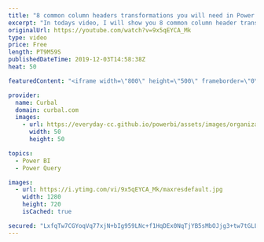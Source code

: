 ```yaml
---
title: "8 common column headers transformations you will need in Power Query"
excerpt: "In todays video, I will show you 8 common column header transformations that you will probably need to do in Power Query. Looking for a specific one? Use the keynotes below:  Keynotes:\r  01:00 CamelCase to Camel case\r 02:00 Proper casing to Proper Casing\r 02:24 Uppercasing to UPPERCASING\r 02:30 LOWERCASING"
originalUrl: https://youtube.com/watch?v=9x5qEYCA_Mk
type: video
price: Free
length: PT9M59S
publishedDateTime: 2019-12-03T14:58:38Z
heat: 50

featuredContent: "<iframe width=\"800\" height=\"500\" frameborder=\"0\" src=\"https://www.youtube.com/embed/9x5qEYCA_Mk\" allow=\"accelerometer; autoplay; encrypted-media; gyroscope; picture-in-picture\" allowfullscreen></iframe>"

provider:
  name: Curbal
  domain: curbal.com
  images:
    - url: https://everyday-cc.github.io/powerbi/assets/images/organizations/curbal.com-50x50.jpg
      width: 50
      height: 50

topics:
  - Power BI
  - Power Query

images:
  - url: https://i.ytimg.com/vi/9x5qEYCA_Mk/maxresdefault.jpg
    width: 1280
    height: 720
    isCached: true

secured: "LxfqTw7CGYoqVq77xjN+bIg959LNc+f1HqDEx0NqTjYB5sMbOJjg3+tw7tGLLNct5rQ2k+vrZ6dgKc6/E7WRJQ76nFMuxSx/ITkd08VZ7ZxyBoVadDSDWDAMiIC520nxTgiD6XjNRpb5fFqrx6ChrjGWTd+PNTRFHNS7PBEZY2oZqMZZ2qRmLKJwH1fDLYCPWYAVZ4aK9FUK1u5/zWOgz/BVC/rhEfHlckwjj8kq6VvLFbN2H2NQNqcbkyeyjyggQ/a7w2MerMhY3Sr0+wqlhmmdmtVIzwpH/CJP0A3hbLSuXueqn0MI1FTtNztfPsEv22w59drOwn/vJJeJ8gO3+bQPIPbYxIKQWzN4UwZX56Iwm0fBZEsgtZ74GwKMu/zDoO1YT2IQJXJ+hgUH3FAvWNQCLBdJJYx1YTiqB9Byxic=;D//pbZz7/feoo9W8cfyZXg=="
---
```


